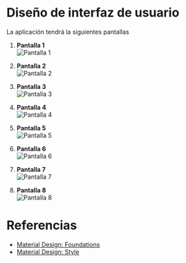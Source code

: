 # Diseño de interfaz de usuario

La aplicación tendrá la siguientes pantallas

1. **Pantalla 1**  
   ![Pantalla 1](docs/imagenes_interfaz/1.png)  

2. **Pantalla 2**  
   ![Pantalla 2](docs/imagenes_interfaz/2.png)  

3. **Pantalla 3**  
   ![Pantalla 3](docs/imagenes_interfaz/3.png)  

4. **Pantalla 4**  
   ![Pantalla 4](docs/imagenes_interfaz/4.png)  

5. **Pantalla 5**  
   ![Pantalla 5](docs/imagenes_interfaz/5.png)  

6. **Pantalla 6**  
   ![Pantalla 6](docs/imagenes_interfaz/6.png)  

7. **Pantalla 7**  
   ![Pantalla 7](docs/imagenes_interfaz/7.png)  

8. **Pantalla 8**  
   ![Pantalla 8](docs/imagenes_interfaz/8.png) 
# Referencias

- [Material Design: Foundations](https://m3.material.io/foundations)
- [Material Design: Style](https://m3.material.io/styles)
